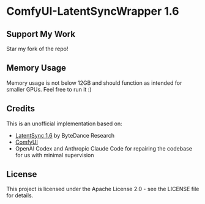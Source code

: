 # ComfyUI-LatentSyncWrapper 1.6

## Support My Work

Star my fork of the repo! 

## Memory Usage 
Memory usage is not below 12GB and should function as intended for smaller GPUs. Feel free to run it :) 

## Credits

This is an unofficial implementation based on:
- [LatentSync 1.6](https://github.com/bytedance/LatentSync) by ByteDance Research
- [ComfyUI](https://github.com/comfyanonymous/ComfyUI)
- OpenAI Codex and Anthropic Claude Code for repairing the codebase for us with minimal supervision 

## License

This project is licensed under the Apache License 2.0 - see the LICENSE file for details.
